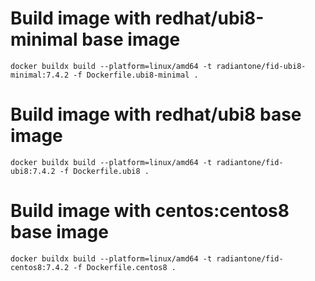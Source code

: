 # Build image with redhat/ubi8-minimal base image

```
docker buildx build --platform=linux/amd64 -t radiantone/fid-ubi8-minimal:7.4.2 -f Dockerfile.ubi8-minimal .
```

# Build image with redhat/ubi8 base image

```
docker buildx build --platform=linux/amd64 -t radiantone/fid-ubi8:7.4.2 -f Dockerfile.ubi8 .
```

# Build image with centos:centos8 base image

```
docker buildx build --platform=linux/amd64 -t radiantone/fid-centos8:7.4.2 -f Dockerfile.centos8 .
```


